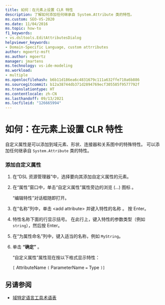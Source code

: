 ```yaml
---
title: 如何：在元素上设置 CLR 特性
description: 了解如何添加任何继承自 System.Attribute 类的特性。
ms.custom: SEO-VS-2020
ms.date: 11/04/2016
ms.topic: how-to
f1_keywords:
- vs.dsltools.EditAttributesDialog
helpviewer_keywords:
- Domain-Specific Language, custom attrributes
author: mgoertz-msft
ms.author: mgoertz
manager: jmartens
ms.technology: vs-ide-modeling
ms.workload:
- multiple
ms.openlocfilehash: b6b11d186ea6c4831679c111a632ffe710a6b886
ms.sourcegitcommit: b12a38744db371d2894769ecf305585f9577792f
ms.translationtype: HT
ms.contentlocale: zh-CN
ms.lasthandoff: 09/13/2021
ms.locfileid: "126665994"
---
```

# <a name="how-to-set-clr-attributes-on-an-element"></a>如何：在元素上设置 CLR 特性
自定义属性是可以添加到域元素、形状、连接器和关系图中的特殊特性。 可以添加任何继承自 `System.Attribute` 类的特性。

### <a name="to-add-a-custom-attribute"></a>添加自定义属性

1. 在“DSL 资源管理器”中，选择要向其添加自定义属性的元素。

2. 在“属性”窗口中，单击“自定义属性”属性旁边的浏览 (…) 图标  。

     “编辑特性”对话框随即打开。

3. 在“名称”列中，单击 \<add attribute> 并键入特性的名称 。 按 Enter。

4. 特性名称下面的行显示括号。 在此行上，键入特性的参数类型（例如 `string`），然后按 Enter。

5. 在“为属性命名”列中，键入适当的名称，例如 `MyString`。

6. 单击 **“确定”** 。

     “自定义属性”属性现在按以下格式显示特性：

     `[` AttributeName `(` ParameterName `=` Type `)]`  

## <a name="see-also"></a>另请参阅

- [域特定语言工具术语表](/previous-versions/bb126564(v=vs.100))
